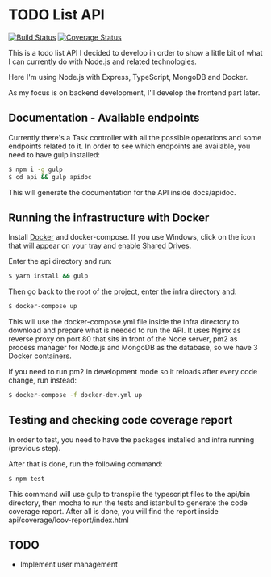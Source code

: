 # TODO List API

[![Build Status](https://travis-ci.org/jonathas/todo-api.svg?branch=master)](https://travis-ci.org/jonathas/todo-api) [![Coverage Status](https://coveralls.io/repos/github/jonathas/todo-api/badge.svg?branch=master)](https://coveralls.io/github/jonathas/todo-api?branch=master)

This is a todo list API I decided to develop in order to show a little bit of what I can currently do with Node.js and related technologies.

Here I'm using Node.js with Express, TypeScript, MongoDB and Docker.

As my focus is on backend development, I'll develop the frontend part later.

## Documentation - Avaliable endpoints

Currently there's a Task controller with all the possible operations and some endpoints related to it.
In order to see which endpoints are available, you need to have gulp installed:

```bash
$ npm i -g gulp
$ cd api && gulp apidoc
```

This will generate the documentation for the API inside docs/apidoc.

## Running the infrastructure with Docker

Install [Docker](https://www.docker.com/) and docker-compose. If you use Windows, click on the icon that will appear on your tray and [enable Shared Drives](https://docs.docker.com/docker-for-windows/#general).

Enter the api directory and run:
```bash
$ yarn install && gulp
```

Then go back to the root of the project, enter the infra directory and:
```bash
$ docker-compose up
```

This will use the docker-compose.yml file inside the infra directory to download and prepare what is needed to run the API.
It uses Nginx as reverse proxy on port 80 that sits in front of the Node server, pm2 as process manager for Node.js and MongoDB as the database, so we have 3 Docker containers.

If you need to run pm2 in development mode so it reloads after every code change, run instead:

```bash
$ docker-compose -f docker-dev.yml up
```

## Testing and checking code coverage report

In order to test, you need to have the packages installed and infra running (previous step).

After that is done, run the following command:
```bash
$ npm test
```

This command will use gulp to transpile the typescript files to the api/bin directory, then mocha to run the tests and istanbul to generate the code coverage report.
After all is done, you will find the report inside api/coverage/lcov-report/index.html

## TODO
- Implement user management
